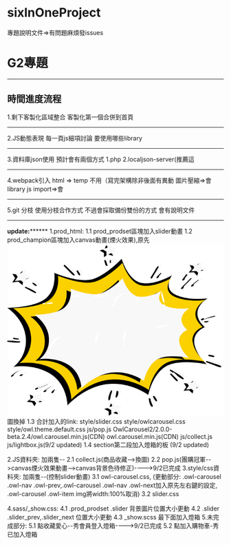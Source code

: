 # sixInOneProject
專題說明文件=>有問題麻煩發issues
# G2專題
---

## 時間進度流程
1.剩下客製化區域整合
客製化第一個合併到首頁

---

2.JS動態表現
每一頁js細項討論
要使用哪些library

---

3.資料庫json使用
預計會有兩個方式
1.php
2.localjson-server(推薦這

---

4.webpack引入
html => temp 不用（寫完架構除非後面有異動
圖片壓縮=>會
library js import=>會

---

5.git 分枝
使用分枝合作方式
不過會採取備份雙份的方式
會有說明文件

---



******update:************
1.prod_html:
  1.1 prod_prodset區塊加入slider動畫
  1.2 prod_champion區塊加入canvas動畫(煙火效果),原先<img src="img/prod/groupchampion_bg.png" alt="團購冠軍">圖換掉
  1.3 合計加入的link:
      style/slider.css
      style/owlcarousel.css
      style/owl.theme.default.css
      js/pop.js
      OwlCarousel2/2.0.0-beta.2.4/owl.carousel.min.js(CDN)
      owl.carousel.min.js(CDN)
      js/collect.js
      js/lightbox.js(9/2 updated)
  1.4 section第二段加入燈箱的板 (9/2 updated)
      
2.JS資料夾:
  加兩隻--
  2.1 collect.js(商品收藏-->換圖)
  2.2 pop.js(團購冠軍-->canvas煙火效果動畫-->canvas背景色待修正)---->9/2已完成
3.style/css資料夾:
  加兩隻--(控制slider動畫)
   3.1 owl-carousel.css,
      (更動部分:
       .owl-carousel .owl-nav .owl-prev,.owl-carousel .owl-nav .owl-next加入原先左右鍵的設定,
       .owl-carousel .owl-item img將width:100%取消)
   3.2 slider.css
   
4.sass/_show.css:
   4.1 .prod_prodset .slider 背景圖片位置大小更動
   4.2 .slider .slider_prev,.slider_next 位置大小更動 
   4.3 _show.scss 最下面加入燈箱
5.未完成部分:
    5.1 點收藏愛心--秀會員登入燈箱---->9/2已完成
    5.2 點加入購物車-秀已加入燈箱
    
    
    
    
    

